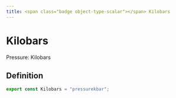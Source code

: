 ```yaml
---
title: <span class="badge object-type-scalar"></span> Kilobars
---
```

# <span class="badge object-type-scalar"></span> Kilobars

Pressure: Kilobars

## Definition

```typescript
export const Kilobars = "pressurekbar";

```
